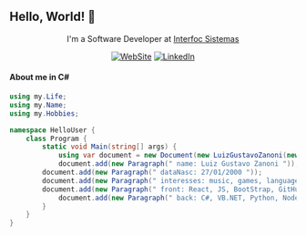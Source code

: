 ## Hello, World! 👋

<div align="center">
	
I'm a Software Developer at <a href="https://interfoc.com.br/" target="_blank">Interfoc Sistemas</a></p>

[![WebSite](https://img.shields.io/badge/website-000000?style=for-the-badge&logo=About.me&logoColor=white)](https://luizzanoni.vercel.app/)
[![LinkedIn](https://img.shields.io/badge/LinkedIn-0077B5?style=for-the-badge&logo=linkedin&logoColor=white)](https://www.linkedin.com/in/luizgustavozanoni/)

<div align="left">

#### About me in C#
	
``` c#
using my.Life;
using my.Name;
using my.Hobbies;

namespace HelloUser {
    class Program {
        static void Main(string[] args) {
            using var document = new Document(new LuizGustavoZanoni(new Writer("hellouser.pdf")));
            document.add(new Paragraph(" name: Luiz Gustavo Zanoni "));
	    document.add(new Paragraph(" dataNasc: 27/01/2000 "));
	    document.add(new Paragraph(" interesses: music, games, language learning, trips, motorcycle "));
	    document.add(new Paragraph(" front: React, JS, BootStrap, GitHub, Docker, CloudFormation"));
            document.add(new Paragraph(" back: C#, VB.NET, Python, NodeJS, Java, MySQL/PostgreSQL"));
        }
    }
}

```
  
</div>
